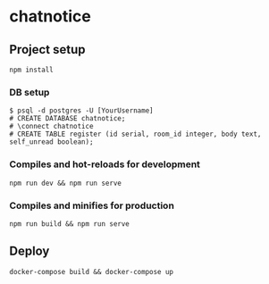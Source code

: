 # chatnotice

## Project setup

```
npm install
```

### DB setup

```
$ psql -d postgres -U [YourUsername]
# CREATE DATABASE chatnotice;
# \connect chatnotice
# CREATE TABLE register (id serial, room_id integer, body text, self_unread boolean);
```

### Compiles and hot-reloads for development

```
npm run dev && npm run serve
```

### Compiles and minifies for production

```
npm run build && npm run serve
```

## Deploy

```
docker-compose build && docker-compose up
```
